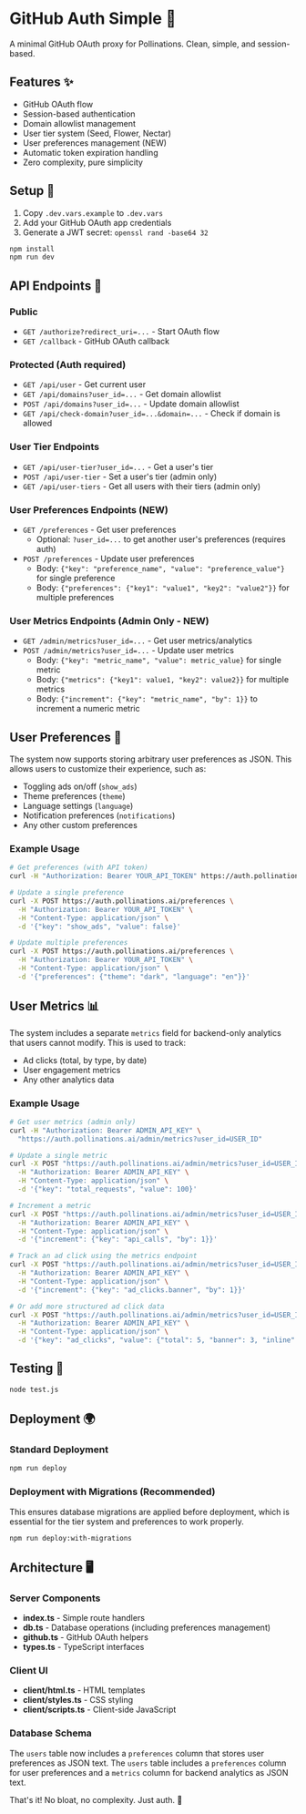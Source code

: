 # GitHub Auth Simple 🔐

A minimal GitHub OAuth proxy for Pollinations. Clean, simple, and session-based.

## Features ✨

- GitHub OAuth flow
- Session-based authentication
- Domain allowlist management
- User tier system (Seed, Flower, Nectar)
- User preferences management (NEW)
- Automatic token expiration handling
- Zero complexity, pure simplicity

## Setup 🚀

1. Copy `.dev.vars.example` to `.dev.vars`
2. Add your GitHub OAuth app credentials
3. Generate a JWT secret: `openssl rand -base64 32`

```bash
npm install
npm run dev
```

## API Endpoints 📡

### Public
- `GET /authorize?redirect_uri=...` - Start OAuth flow
- `GET /callback` - GitHub OAuth callback

### Protected (Auth required)
- `GET /api/user` - Get current user
- `GET /api/domains?user_id=...` - Get domain allowlist
- `POST /api/domains?user_id=...` - Update domain allowlist
- `GET /api/check-domain?user_id=...&domain=...` - Check if domain is allowed

### User Tier Endpoints
- `GET /api/user-tier?user_id=...` - Get a user's tier
- `POST /api/user-tier` - Set a user's tier (admin only)
- `GET /api/user-tiers` - Get all users with their tiers (admin only)

### User Preferences Endpoints (NEW)
- `GET /preferences` - Get user preferences
  - Optional: `?user_id=...` to get another user's preferences (requires auth)
- `POST /preferences` - Update user preferences
  - Body: `{"key": "preference_name", "value": "preference_value"}` for single preference
  - Body: `{"preferences": {"key1": "value1", "key2": "value2"}}` for multiple preferences

### User Metrics Endpoints (Admin Only - NEW)
- `GET /admin/metrics?user_id=...` - Get user metrics/analytics
- `POST /admin/metrics?user_id=...` - Update user metrics
  - Body: `{"key": "metric_name", "value": metric_value}` for single metric
  - Body: `{"metrics": {"key1": value1, "key2": value2}}` for multiple metrics
  - Body: `{"increment": {"key": "metric_name", "by": 1}}` to increment a numeric metric

## User Preferences 🎨

The system now supports storing arbitrary user preferences as JSON. This allows users to customize their experience, such as:
- Toggling ads on/off (`show_ads`)
- Theme preferences (`theme`)
- Language settings (`language`)
- Notification preferences (`notifications`)
- Any other custom preferences

### Example Usage

```bash
# Get preferences (with API token)
curl -H "Authorization: Bearer YOUR_API_TOKEN" https://auth.pollinations.ai/preferences

# Update a single preference
curl -X POST https://auth.pollinations.ai/preferences \
  -H "Authorization: Bearer YOUR_API_TOKEN" \
  -H "Content-Type: application/json" \
  -d '{"key": "show_ads", "value": false}'

# Update multiple preferences
curl -X POST https://auth.pollinations.ai/preferences \
  -H "Authorization: Bearer YOUR_API_TOKEN" \
  -H "Content-Type: application/json" \
  -d '{"preferences": {"theme": "dark", "language": "en"}}'
```

## User Metrics 📊

The system includes a separate `metrics` field for backend-only analytics that users cannot modify. This is used to track:
- Ad clicks (total, by type, by date)
- User engagement metrics
- Any other analytics data

### Example Usage

```bash
# Get user metrics (admin only)
curl -H "Authorization: Bearer ADMIN_API_KEY" \
  "https://auth.pollinations.ai/admin/metrics?user_id=USER_ID"

# Update a single metric
curl -X POST "https://auth.pollinations.ai/admin/metrics?user_id=USER_ID" \
  -H "Authorization: Bearer ADMIN_API_KEY" \
  -H "Content-Type: application/json" \
  -d '{"key": "total_requests", "value": 100}'

# Increment a metric
curl -X POST "https://auth.pollinations.ai/admin/metrics?user_id=USER_ID" \
  -H "Authorization: Bearer ADMIN_API_KEY" \
  -H "Content-Type: application/json" \
  -d '{"increment": {"key": "api_calls", "by": 1}}'

# Track an ad click using the metrics endpoint
curl -X POST "https://auth.pollinations.ai/admin/metrics?user_id=USER_ID" \
  -H "Authorization: Bearer ADMIN_API_KEY" \
  -H "Content-Type: application/json" \
  -d '{"increment": {"key": "ad_clicks.banner", "by": 1}}'

# Or add more structured ad click data
curl -X POST "https://auth.pollinations.ai/admin/metrics?user_id=USER_ID" \
  -H "Authorization: Bearer ADMIN_API_KEY" \
  -H "Content-Type: application/json" \
  -d '{"key": "ad_clicks", "value": {"total": 5, "banner": 3, "inline": 2, "last_click": "2025-06-05"}}'
```

## Testing 🧪

```bash
node test.js
```

## Deployment 🌍

### Standard Deployment
```bash
npm run deploy
```

### Deployment with Migrations (Recommended)
This ensures database migrations are applied before deployment, which is essential for the tier system and preferences to work properly.

```bash
npm run deploy:with-migrations
```

## Architecture 🖥️

### Server Components
- **index.ts** - Simple route handlers
- **db.ts** - Database operations (including preferences management)
- **github.ts** - GitHub OAuth helpers
- **types.ts** - TypeScript interfaces

### Client UI
- **client/html.ts** - HTML templates
- **client/styles.ts** - CSS styling
- **client/scripts.ts** - Client-side JavaScript

### Database Schema
The `users` table now includes a `preferences` column that stores user preferences as JSON text.
The `users` table includes a `preferences` column for user preferences and a `metrics` column for backend analytics as JSON text.

That's it! No bloat, no complexity. Just auth. 🎯
